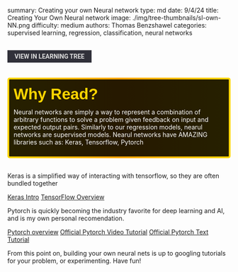 summary: Creating your own Neural network
type: md
date: 9/4/24
title: Creating Your Own Neural network
image: ./img/tree-thumbnails/sl-own-NN.png
difficulty: medium
authors: Thomas Benzshawel
categories: supervised learning, regression, classification, neural networks

<br>
<a href='/learning-tree?node=28' style='
    background-color: #31313a;
    color: gainsboro;
    padding: 6px 16px;
    border: none
    border-radius: 4px;
    text-transform: uppercase;
    font-family: "Roboto", sans-serif;
    font-size: 1em;
    font-weight: bold;
    cursor: pointer;
    text-decoration: none;
    display: inline-block;'
>
  View in Learning Tree
</a>

<br>
<br>
<br>

<div style='
  position: relative;
  padding: 10px; 
  border-radius: 5px;
  background-color: rgba(0, 0, 0, 0.85); 
  border: 4px solid transparent;
  background-image: linear-gradient(90deg, rgba(0, 0, 0, 0.85), rgba(0, 0, 0, 0.85)), linear-gradient(90deg, gold, orange, gold);
  background-origin: border-box;
  background-clip: padding-box, border-box;
'>

<svg width='200' height='50' style='display: block; margin-bottom: 5px;'>
  <text x='0' y='35' font-size='35' font-family='Arial' font-weight='bold' fill='gold'>
    Why Read?
    <animate attributeName='fill' values='gold; orange; gold' dur='3s' repeatCount='indefinite' />
  </text>
</svg>

<p style='color: white; margin-top: 2px;'>Neural networks are simply a way to represent a combination of arbitrary functions to solve a problem given feedback on input and expected output pairs. Similarly to our regression models, nearul networks are supervised models. Nearul networks have AMAZING libraries such as: Keras, Tensorflow, Pytorch</p>

</div>

<br/>
 
Keras is a simplified way of interacting with tensorflow, so they are often bundled together
 
[Keras Intro](https://www.youtube.com/watch?v=wQ8BIBpya2k)
[TensorFlow Overview](https://www.youtube.com/watch?v=i8NETqtGHms)
 
Pytorch is quickly becoming the industry favorite for deep learning and AI, and is my own personal recomendation.
 
[Pytorch overview](https://www.youtube.com/watch?v=ORMx45xqWkA)
[Official Pytorch Video Tutorial](https://www.youtube.com/watch?v=IC0_FRiX-sw)
[Official Pytorch Text Tutorial](https://pytorch.org/tutorials/beginner/basics/intro.html)
 
From this point on, building your own neural nets is up to googling tutorials for your problem, or experimenting. Have fun!